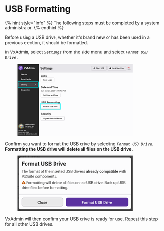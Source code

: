 # USB Formatting

{% hint style="info" %}
The following steps must be completed by a system administrator.
{% endhint %}

Before using a USB drive, whether it's brand new or has been used in a previous election, it should be formatted.

In VxAdmin, select _`Settings`_ from the side menu and select _`Format USB Drive.`_

<figure><img src="../.gitbook/assets/settings-screen-format.png" alt="" width="375"><figcaption></figcaption></figure>

Confirm you want to format the USB drive by selecting _`Format USB Drive`_. **Formatting the USB drive will delete all files on the USB drive.**

<figure><img src="../.gitbook/assets/format-usb-drive-cropped.png" alt="" width="375"><figcaption></figcaption></figure>

VxAdmin will then confirm your USB drive is ready for use.  Repeat this step for all other USB drives.
